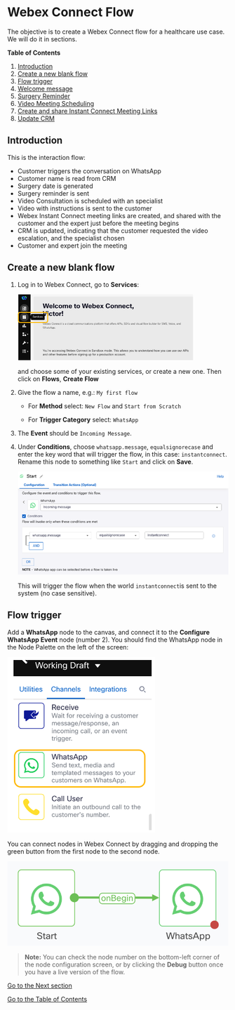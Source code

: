 # Webex Connect Flow

The objective is to create a Webex Connect flow for a healthcare use case. We will do it in sections.

**Table of Contents**

1. [Introduction](#introduction)
2. [Create a new blank flow](#create-a-new-blank-flow)
3. [Flow trigger](#flow-trigger)
4. [Welcome message](./07-connectflow-02.md)
5. [Surgery Reminder](./08-connectflow-03.md)
6. [Video Meeting Scheduling](./09-connectflow-04.md)
7. [Create and share Instant Connect Meeting Links](./10-connectflow-05.md)
8. [Update CRM](./11-connectflow-06.md)

## Introduction

This is the interaction flow:

* Customer triggers the conversation on WhatsApp
* Customer name is read from CRM
* Surgery date is generated
* Surgery reminder is sent
* Video Consultation is scheduled with an specialist
* Video with instructions is sent to the customer
* Webex Instant Connect meeting links are created, and shared with the customer and the expert just before the meeting begins
* CRM is updated, indicating that the customer requested the video escalation, and the specialist chosen
* Customer and expert join the meeting

## Create a new blank flow

1. Log in to Webex Connect, go to **Services**:

   <img src="images/services.png" width="400">

   and choose some of your existing services, or create a new one. Then click on **Flows**, **Create Flow**

2. Give the flow a name, e.g.: `My first flow`

   - For **Method** select: `New Flow` and `Start from Scratch`

   - For **Trigger Category** select: `WhatsApp`

3. The **Event** should be `Incoming Message`.

4. Under **Conditions**, choose `whatsapp.message`, `equalsignorecase` and enter the key word that will trigger the flow, in this case: `instantconnect`. Rename this node to something like `Start` and click on **Save**.

   ![Event](images/event.png)

   This will trigger the flow when the world `instantconnect`is sent to the system (no case sensitive).

## Flow trigger

Add a **WhatsApp** node to the canvas, and connect it to the **Configure WhatsApp Event** node (number 2). You should find the WhatsApp node in the Node Palette on the left of the screen:

   ![alt text](images/palette.png)

   You can connect nodes in Webex Connect by dragging and dropping the green button from the first node to the second node.

   ![Connecting nodes](images/connect-nodes.png)

   > **Note:** You can check the node number on the bottom-left corner of the node configuration screen, or by clicking the **Debug** button once you have a live version of the flow.

   
[Go to the Next section](./07-connectflow-02.md)

[Go to the Table of Contents](README.md#table-of-contents)
